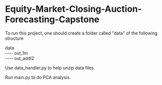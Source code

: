 # Equity-Market-Closing-Auction-Forecasting-Capstone

To run this project, one should create a folder called "data" of the following structure

data  
---- out_1m  
---- out_addl2  

Use data_handler.py to help unzip data files.

Run main.py to do PCA analysis.
